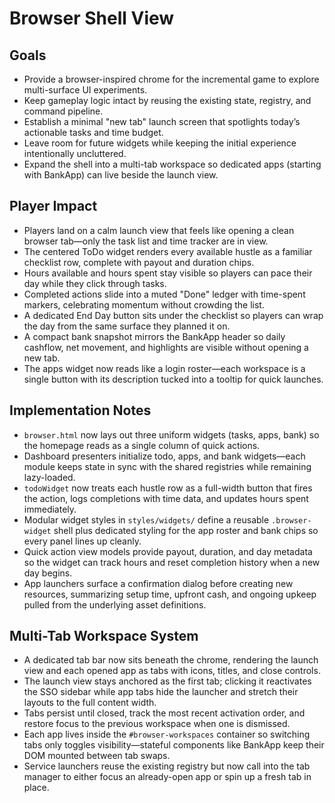 # Browser Shell View

## Goals
- Provide a browser-inspired chrome for the incremental game to explore multi-surface UI experiments.
- Keep gameplay logic intact by reusing the existing state, registry, and command pipeline.
- Establish a minimal "new tab" launch screen that spotlights today’s actionable tasks and time budget.
- Leave room for future widgets while keeping the initial experience intentionally uncluttered.
- Expand the shell into a multi-tab workspace so dedicated apps (starting with BankApp) can live beside the launch view.

## Player Impact
- Players land on a calm launch view that feels like opening a clean browser tab—only the task list and time tracker are in view.
- The centered ToDo widget renders every available hustle as a familiar checklist row, complete with payout and duration chips.
- Hours available and hours spent stay visible so players can pace their day while they click through tasks.
- Completed actions slide into a muted "Done" ledger with time-spent markers, celebrating momentum without crowding the list.
- A dedicated End Day button sits under the checklist so players can wrap the day from the same surface they planned it on.
- A compact bank snapshot mirrors the BankApp header so daily cashflow, net movement, and highlights are visible without opening a new tab.
- The apps widget now reads like a login roster—each workspace is a single button with its description tucked into a tooltip for quick launches.

## Implementation Notes
- `browser.html` now lays out three uniform widgets (tasks, apps, bank) so the homepage reads as a single column of quick actions.
- Dashboard presenters initialize todo, apps, and bank widgets—each module keeps state in sync with the shared registries while remaining lazy-loaded.
- `todoWidget` now treats each hustle row as a full-width button that fires the action, logs completions with time data, and updates hours spent immediately.
- Modular widget styles in `styles/widgets/` define a reusable `.browser-widget` shell plus dedicated styling for the app roster and bank chips so every panel lines up cleanly.
- Quick action view models provide payout, duration, and day metadata so the widget can track hours and reset completion history when a new day begins.
- App launchers surface a confirmation dialog before creating new resources, summarizing setup time, upfront cash, and ongoing upkeep pulled from the underlying asset definitions.

## Multi-Tab Workspace System
- A dedicated tab bar now sits beneath the chrome, rendering the launch view and each opened app as tabs with icons, titles, and close controls.
- The launch view stays anchored as the first tab; clicking it reactivates the SSO sidebar while app tabs hide the launcher and stretch their layouts to the full content width.
- Tabs persist until closed, track the most recent activation order, and restore focus to the previous workspace when one is dismissed.
- Each app lives inside the `#browser-workspaces` container so switching tabs only toggles visibility—stateful components like BankApp keep their DOM mounted between tab swaps.
- Service launchers reuse the existing registry but now call into the tab manager to either focus an already-open app or spin up a fresh tab in place.
